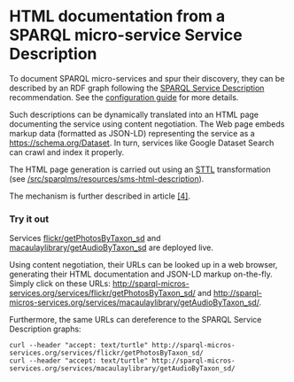 # HTML documentation from a SPARQL micro-service Service Description

To document SPARQL micro-services and spur their discovery, they can be described by an RDF graph following the [SPARQL Service Description](https://www.w3.org/TR/2013/REC-sparql11-service-description-20130321/) recommendation. See the [configuration guide](02-config.md#configuration-with-a-sparql-service-description-file) for more details.

Such descriptions can be dynamically translated into an HTML page documenting the service using content negotiation. The Web page embeds markup data (formatted as JSON-LD) representing the service as a https://schema.org/Dataset. In turn, services like Google Dataset Search can crawl and index it properly.

The HTML page generation is carried out using an [STTL](http://ns.inria.fr/sparql-template/) transformation (see [/src/sparqlms/resources/sms-html-description](../src/sparqlms/resources/sms-html-description)).

The mechanism is further described in article [[4]](../README.md#Publications).

### Try it out

Services [flickr/getPhotosByTaxon_sd](../services/flickr/getPhotosByTaxon_sd) and [macaulaylibrary/getAudioByTaxon_sd](../services/macaulaylibrary/getAudioByTaxon_sd) are deployed live. 

Using content negotiation, their URLs can be looked up in a web browser, generating their HTML documentation and JSON-LD markup on-the-fly. Simply click on these URLs:
http://sparql-micros-services.org/services/flickr/getPhotosByTaxon_sd/ and 
http://sparql-micros-services.org/services/macaulaylibrary/getAudioByTaxon_sd/.

Furthermore, the same URLs can dereference to the SPARQL Service Description graphs:
```
curl --header "accept: text/turtle" http://sparql-micros-services.org/services/flickr/getPhotosByTaxon_sd/
curl --header "accept: text/turtle" http://sparql-micros-services.org/services/macaulaylibrary/getAudioByTaxon_sd/
```
